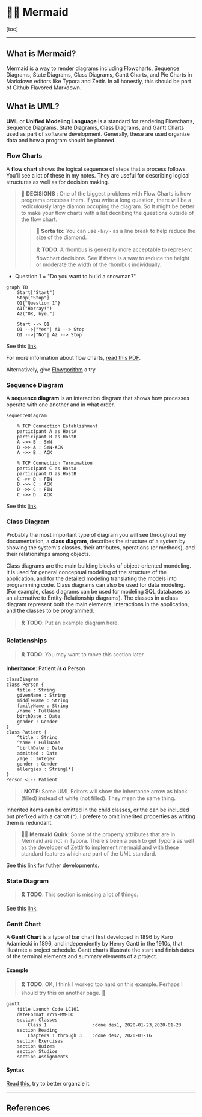 # 🧜‍♀️ Mermaid

[toc]

---

## What is Mermaid?

Mermaid is a way to render diagrams including Flowcharts, Sequence Diagrams, State Diagrams, Class Diagrams, Gantt Charts, and Pie Charts in Markdown editors like Typora and Zettlr. In all honestly, this should be part of Github Flavored Markdown.

## What is UML?

**UML** or **Unified Modeling Language** is a standard for rendering Flowcharts, Sequence Diagrams, State Diagrams, Class Diagrams, and Gantt Charts used as part of software development. Generally, these are used organize data and how a program should be planned.

### Flow Charts

A **flow chart** shows the logical sequence of steps that a process follows. You'll see a lot of these in my notes. They are useful for describing logical structures as well as for decision making.

> :large_orange_diamond: **DECISIONS** : One of the biggest problems with Flow Charts is how programs processs them. If you write a long question, there will be a rediculously large diamon occuping the diagram. So It might be better to make your flow charts with a list decribing the questions outside of the flow chart.
>
> > :wrench: **Sorta fix**: You can use `<br/>` as a line break to help reduce the size of the diamond.
> >
> > :reminder_ribbon: **TODO**: A rhombus is generally more acceptable to represent flowchart decisions. See if there is a way to reduce the height or moderate the width of the rhombus individually.



* Question 1 = "Do you want to build a snowman?"

```mermaid
graph TB
	Start["Start"]
	Stop["Stop"]
	Q1{"Question 1"}
	A1("Horray!")
	A2("OK, bye.")
	
	Start --> Q1
	Q1 -->|"Yes"| A1 --> Stop
	Q1 -->|"No"| A2 --> Stop
```





See this [link](https://mermaid-js.github.io/mermaid/#/flowchart).

For more information about flow charts, [read this PDF](http://web.eah-jena.de/~kleine/history/software/IBM-FlowchartingTechniques-GC20-8152-1.pdf).

Alternatively, give [Flowgorithm](http://flowgorithm.org/) a try.

### Sequence Diagram

A **sequence diagram** is an interaction diagram that shows how processes operate with one another and in what order.

```mermaid
sequenceDiagram

	% TCP Connection Establishment
	participant A as HostA
	participant B as HostB
	A ->> B : SYN
	B ->> A : SYN-ACK
	A ->> B : ACK
	
	% TCP Connection Termination
	participant C as HostA
	participant D as HostB
	C ->> D : FIN
	D ->> C : ACK
	D ->> C : FIN
	C ->> D : ACK
```



See this [link](https://mermaid-js.github.io/mermaid/#/sequenceDiagram).

### Class Diagram

Probably the most important type of diagram you will see throughout my documentation, a **class diagram**, describes the structure of a system by showing the system's classes, their attributes, operations (or methods), and their relationships among objects.

Class diagrams are the main building blocks of object-oriented mondeling. It is used for general conceptual modeling of the structure of the application, and for the detailed modeling translating the models into programming code. Class diagrams can also be used for data modeling. (For example, class diagrams can be used for modeling SQL databases as an alternative to Entity-Relationship diagrams). The classes in a class diagram represent both the main elements, interactions in the application, and the classes to be programmed.

> :reminder_ribbon: **TODO**: Put an example diagram here.



### Relationships

> :reminder_ribbon: **TODO**: You may want to move this section later.

**Inheritance**:  Patient ***is a*** Person

```mermaid
classDiagram
class Person {
	title : String
	givenName : String
	middleName : String
	familyName : String
	/name : FullName
	birthDate : Date
	gender : Gender
}
class Patient {
	^title : String
	^name : FullName
	^birthDate : Date
	admitted : Date
	/age : Integer
	gender : Gender
	allergies : String[*]
}
Person <|-- Patient
```

> :information_source: **NOTE**: Some UML Editors will show the inhertance arrow as black (filled) instead of white (not filled). They mean the same thing.

Inherited items can be omitted in the child classes, or the can be included but prefixed with a carrot (`^`). I prefere to omit inherited properties as writing them is redundant.



> 🧜‍♀️ **Mermaid Quirk**: Some of the property attributes that are in Mermaid are not in Typora. There's been a push to get Typora as well as the developer of Zettlr to implement mermaid and with these standard features which are part of the UML standard.

See this [link](https://mermaid-js.github.io/mermaid/#/classDiagram) for futher developments.

### State Diagram

> :reminder_ribbon: **TODO**: This section is missing a lot of things.

See this [link](https://mermaid-js.github.io/mermaid/#/stateDiagram).

### Gantt Chart

A **Gantt Chart** is a type of bar chart first developed in 1896 by Karo Adamiecki in 1896, and independently by Henry Gantt in the 1910s, that illustrate a project schedule. Gantt charts illustrate the start and finish dates of the terminal elements and summary elements of a project.

#### Example

> :reminder_ribbon: **TODO**: OK, I think I worked too hard on this  example. Perhaps I should try this on another page. 🤪

```mermaid
gantt
	title Launch Code LC101
	dateFormat YYYY-MM-DD
	section Classes
		Class 1					:done des1, 2020-01-23,2020-01-23
	section Reading
		Chapters 1 through 3	:done des2, 2020-01-16
	section Exercises
	section Quizes
	section Studios
	section Assignments
```



#### Syntax

[Read this](https://mermaid-js.github.io/mermaid/#/gantt), try to better organzie it.

---

## References

[^ mjs ]: [Mermaid.js](https://mermaidjs.github.io/)
[^ mjs-le ]: Mermaid.js [LIve Editor](https://mermaidjs.github.io/mermaid-live-editor/)
[^ omg-uml ]: Object Management Group. March 2015. [UML 2.5](https://www.omg.org/spec/UML/2.5/PDF) PDF!

[^ ibm-fc ]: IBM. (ARCHIVED by [Karl Kleine](http://web.eah-jena.de/~kleine/history/).) March 1970. [Data Processing Techniques](http://web.eah-jena.de/~kleine/history/software/IBM-FlowchartingTechniques-GC20-8152-1.pdf). PDF!

